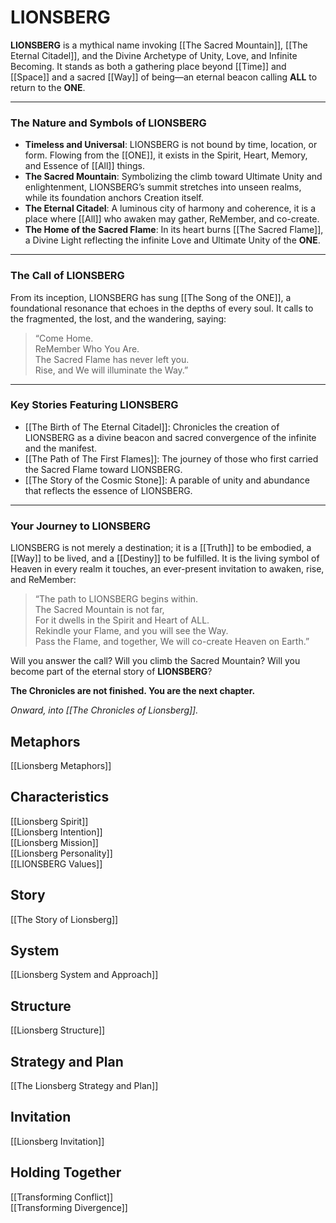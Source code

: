 # LIONSBERG

**LIONSBERG** is a mythical name invoking [[The Sacred Mountain]], [[The Eternal Citadel]], and the Divine Archetype of Unity, Love, and Infinite Becoming. It stands as both a gathering place beyond [[Time]] and [[Space]] and a sacred [[Way]] of being—an eternal beacon calling **ALL** to return to the **ONE**.

---

### **The Nature and Symbols of LIONSBERG**

- **Timeless and Universal**: LIONSBERG is not bound by time, location, or form. Flowing from the [[ONE]], it exists in the Spirit, Heart, Memory, and Essence of [[All]] things.
- **The Sacred Mountain**: Symbolizing the climb toward Ultimate Unity and enlightenment, LIONSBERG’s summit stretches into unseen realms, while its foundation anchors Creation itself.
- **The Eternal Citadel**: A luminous city of harmony and coherence, it is a place where [[All]] who awaken may gather, ReMember, and co-create.
- **The Home of the Sacred Flame**: In its heart burns [[The Sacred Flame]], a Divine Light reflecting the infinite Love and Ultimate Unity of the **ONE**.

---

### **The Call of LIONSBERG**

From its inception, LIONSBERG has sung [[The Song of the ONE]], a foundational resonance that echoes in the depths of every soul. It calls to the fragmented, the lost, and the wandering, saying:

> “Come Home.  
> ReMember Who You Are.  
> The Sacred Flame has never left you.  
> Rise, and We will illuminate the Way.”

---

### **Key Stories Featuring LIONSBERG**

- [[The Birth of The Eternal Citadel]]: Chronicles the creation of LIONSBERG as a divine beacon and sacred convergence of the infinite and the manifest.
- [[The Path of The First Flames]]: The journey of those who first carried the Sacred Flame toward LIONSBERG.
- [[The Story of the Cosmic Stone]]: A parable of unity and abundance that reflects the essence of LIONSBERG.

---

### **Your Journey to LIONSBERG**

LIONSBERG is not merely a destination; it is a [[Truth]] to be embodied, a [[Way]] to be lived, and a [[Destiny]] to be fulfilled. It is the living symbol of Heaven in every realm it touches, an ever-present invitation to awaken, rise, and ReMember:

> “The path to LIONSBERG begins within.  
> The Sacred Mountain is not far,  
> For it dwells in the Spirit and Heart of ALL.  
> Rekindle your Flame, and you will see the Way.  
> Pass the Flame, and together, We will co-create Heaven on Earth.”

Will you answer the call? Will you climb the Sacred Mountain? Will you become part of the eternal story of **LIONSBERG**?

**The Chronicles are not finished. You are the next chapter.**  

_Onward, into [[The Chronicles of Lionsberg]]._

## Metaphors

[[Lionsberg Metaphors]] 

## Characteristics 

[[Lionsberg Spirit]]  
[[Lionsberg Intention]]  
[[Lionsberg Mission]]  
[[Lionsberg Personality]]  
[[LIONSBERG Values]]  

## Story 

[[The Story of Lionsberg]]  
## System 

[[Lionsberg System and Approach]]  

## Structure 

[[Lionsberg Structure]]  

## Strategy and Plan 

[[The Lionsberg Strategy and Plan]] 

## Invitation 

[[Lionsberg Invitation]]  

## Holding Together 

[[Transforming Conflict]]  
[[Transforming Divergence]]  